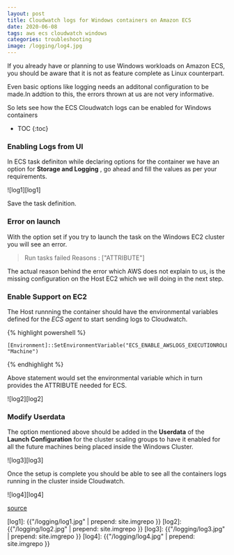 ```yaml
---
layout: post
title: Cloudwatch logs for Windows containers on Amazon ECS
date: 2020-06-08 
tags: aws ecs cloudwatch windows
categories: troubleshooting
image: /logging/log4.jpg
---
```


If you already have or planning to use Windows workloads on Amazon ECS, you should be aware that it is not as feature complete as Linux counterpart.

Even basic options like logging needs an additonal configuration to be made.In addtion to this, the errors thrown at us are not very informative.

So lets see how the ECS Cloudwatch logs can be enabled for Windows containers

* TOC
{:toc}

### Enabling Logs from UI

In ECS task definiton while declaring options for the container we have an option for **Storage and Logging** , go ahead and fill the values as per your requirements.

![log1][log1]

Save the task definition.

### Error on launch

With the option set if you try to launch the task on the Windows EC2 cluster you will see an error.

>Run tasks failed
>Reasons : ["ATTRIBUTE"]

The actual reason behind the error which AWS does not explain to us, is the missing configuration on the Host EC2 which we will doing in the next step.

### Enable Support on EC2

The Host runnning the container should have the environmental variables defined for the *ECS agent* to start sending logs to Cloudwatch.

{% highlight powershell %}

    [Environment]::SetEnvironmentVariable("ECS_ENABLE_AWSLOGS_EXECUTIONROLE_OVERRIDE",$TRUE, "Machine")

{% endhighlight %}

Above statement would set the environmental variable which in turn provides the ATTRIBUTE needed for ECS.

![log2][log2]

### Modify Userdata

The option mentioned above should be added in the **Userdata** of the **Launch Configuration** for the cluster scaling groups to have it enabled for all the future machines being placed inside the Windows Cluster.

![log3][log3]

Once the setup is complete you should be able to see all the containers logs running in the cluster inside Cloudwatch.

![log4][log4]

[source](https://github.com/aws/amazon-ecs-agent/issues/1395)

[log1]: {{"/logging/log1.jpg" | prepend: site.imgrepo }}
[log2]: {{"/logging/log2.jpg" | prepend: site.imgrepo }}
[log3]: {{"/logging/log3.jpg" | prepend: site.imgrepo }}
[log4]: {{"/logging/log4.jpg" | prepend: site.imgrepo }}